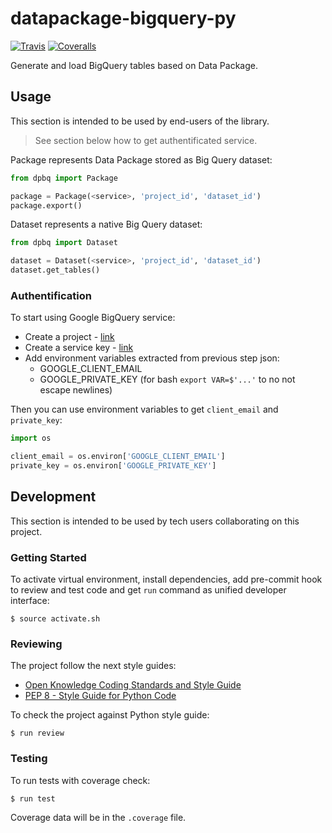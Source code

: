 # datapackage-bigquery-py

[![Travis](https://img.shields.io/travis/okfn/datapackage-bigquery-py.svg)](https://travis-ci.org/okfn/datapackage-bigquery-py)
[![Coveralls](http://img.shields.io/coveralls/okfn/datapackage-bigquery-py.svg?branch=master)](https://coveralls.io/r/okfn/datapackage-bigquery-py?branch=master)

Generate and load BigQuery tables based on Data Package.

## Usage

This section is intended to be used by end-users of the library.

> See section below how to get authentificated service.

Package represents Data Package stored as Big Query dataset:

```python
from dpbq import Package

package = Package(<service>, 'project_id', 'dataset_id')
package.export()
```

Dataset represents a native Big Query dataset:

```python
from dpbq import Dataset

dataset = Dataset(<service>, 'project_id', 'dataset_id')
dataset.get_tables()
```

### Authentification

To start using Google BigQuery service:
- Create a project - [link](https://console.developers.google.com/home/dashboard)
- Create a service key - [link](https://console.developers.google.com/apis/credentials)
- Add environment variables extracted from previous step json:
    - GOOGLE_CLIENT_EMAIL
    - GOOGLE_PRIVATE_KEY (for bash `export VAR=$'...'` to no not escape newlines)

Then you can use environment variables to get `client_email` and `private_key`:

```python
import os

client_email = os.environ['GOOGLE_CLIENT_EMAIL']
private_key = os.environ['GOOGLE_PRIVATE_KEY']
```

## Development

This section is intended to be used by tech users collaborating
on this project.

### Getting Started

To activate virtual environment, install
dependencies, add pre-commit hook to review and test code
and get `run` command as unified developer interface:

```
$ source activate.sh
```

### Reviewing

The project follow the next style guides:
- [Open Knowledge Coding Standards and Style Guide](https://github.com/okfn/coding-standards)
- [PEP 8 - Style Guide for Python Code](https://www.python.org/dev/peps/pep-0008/)

To check the project against Python style guide:

```
$ run review
```

### Testing

To run tests with coverage check:

```
$ run test
```

Coverage data will be in the `.coverage` file.
